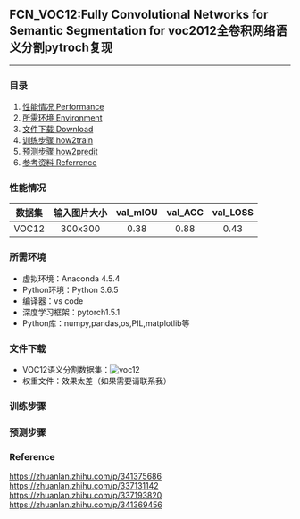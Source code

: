 ## FCN_VOC12:Fully Convolutional Networks for Semantic Segmentation for voc2012全卷积网络语义分割pytroch复现
---

### 目录
1. [性能情况 Performance](#性能情况)
2. [所需环境 Environment](#所需环境)
3. [文件下载 Download](#文件下载)
4. [训练步骤 how2train](#训练步骤)
5. [预测步骤 how2predit](#预测步骤)
6. [参考资料 Referrence](#Reference)

### 性能情况
| 数据集 | 输入图片大小 | val_mIOU | val_ACC | val_LOSS |
| :-----: | :-----: | :------: | :------: | :------: | 
| VOC12 | 300x300 | 0.38 | 0.88 | 0.43 | 

### 所需环境
- 虚拟环境：Anaconda 4.5.4
- Python环境：Python 3.6.5
- 编译器：vs code
- 深度学习框架：pytorch1.5.1
- Python库：numpy,pandas,os,PIL,matplotlib等

### 文件下载
- VOC12语义分割数据集：![voc12](https://www.kaggle.com/luoshiyong/voc2012-semanticsegment)
- 权重文件：效果太差（如果需要请联系我）

### 训练步骤
### 预测步骤

### Reference
https://zhuanlan.zhihu.com/p/341375686
https://zhuanlan.zhihu.com/p/337131142
https://zhuanlan.zhihu.com/p/337193820
https://zhuanlan.zhihu.com/p/341369456


